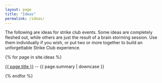 ```yaml
---
layout: page
title: "Ideas"
permalink: /ideas/
---
```


The following are ideas for strike club events.  Some ideas are completely fleshed out, while others are just the result of a brain storming session.  Use them individually if you wish, or put two or more together to build an unforgettable Strike Club experience.

{% for page in site.ideas %}
  <p>
  <a class="page-link" href="{{ page.url | prepend: site.baseurl }}">{{ page.title }}</a> -- 
  {{ page.summary | downcase }}
  </p>
{% endfor %}
